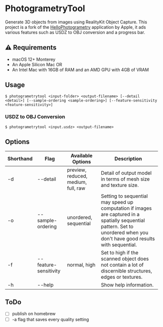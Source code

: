 # PhotogrametryTool

Generate 3D objects from images using RealityKit Object Capture. This project is a fork of the [HelloPhotogrametry](https://developer.apple.com/wwdc21/10076/) application by Apple, it ads various features such as USDZ to OBJ conversion and a progress bar.

## ⚠️ Requirements
 - macOS 12+ Monterey
 - An Apple Silicon Mac OR 
 - An Intel Mac with 16GB of RAM and an AMD GPU with 4GB of VRAM

## Usage
`$ photogrametrytool <input-folder> <output-filename> [--detail <detail>] [--sample-ordering <sample-ordering>] [--feature-sensitivity <feature-sensitivity>]`

### USDZ to OBJ Conversion
`$ photogrametrytool <input.usdz> <output-filename>`

## Options
| Shorthand | Flag                  | Available Options                   | Description                                                                                                                                                                 |
|-----------|-----------------------|-------------------------------------|-----------------------------------------------------------------------------------------------------------------------------------------------------------------------------|
| -d        | --detail              | preview, reduced, medium, full, raw | Detail of output model in terms of mesh size and texture size.                                                                                                              |
| -o        | --sample-ordering     | unordered, sequential               | Setting to sequential may speed up computation if images are captured in a spatially sequential pattern. Set to unordered when you don't have good results with sequential. |
| -f        | --feature-sensitivity | normal, high                        | Set to high if the scanned object does not contain a lot of discernible structures, edges or textures.                                                                      |
| -h        | --help                |                                     | Show help information.                                                                                                                                                      |

## ToDo

- [ ] publish on homebrew
- [ ] -a flag that saves every quality setting
